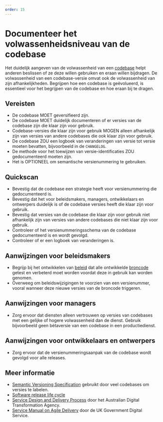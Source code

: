 ```yaml
---
order: 15
---
```

# Documenteer het volwassenheidsniveau van de codebase

Het duidelijk aangeven van de volwassenheid van een [codebase](../glossary.md#codebase) helpt anderen beslissen of ze deze willen gebruiken en eraan willen bijdragen.
De volwassenheid van een codebase-versie omvat ook de volwassenheid van zijn afhankelijkheden.
Begrijpen hoe een codebase is geëvolueerd, is essentieel voor het begrijpen van de codebase en hoe eraan bij te dragen.

## Vereisten

* De codebase MOET geversifieerd zijn.
* De codebase MOET duidelijk documenteren of er versies van de codebase zijn die klaar zijn voor gebruik.
* Codebase-versies die klaar zijn voor gebruik MOGEN alleen afhankelijk zijn van versies van andere codebases die ook klaar zijn voor gebruik.
* De codebase ZOU een logboek van veranderingen van versie tot versie moeten bevatten, bijvoorbeeld in de `CHANGELOG`.
* De methode voor het toewijzen van versie-identificaties ZOU gedocumenteerd moeten zijn.
* Het is OPTIONEEL om semantische versienummering te gebruiken.

## Quickscan

* Bevestig dat de codebase een strategie heeft voor versienummering die gedocumenteerd is.
* Bevestig dat het voor beleidsmakers, managers, ontwikkelaars en ontwerpers duidelijk is of de codebase versies heeft die klaar zijn voor gebruik.
* Bevestig dat versies van de codebase die klaar zijn voor gebruik niet afhankelijk zijn van versies van andere codebases die niet klaar zijn voor gebruik.
* Controleer of het versienummeringsschema van de codebase gedocumenteerd is en wordt gevolgd.
* Controleer of er een logboek van veranderingen is.

## Aanwijzingen voor beleidsmakers

* Begrijp bij het ontwikkelen van [beleid](../glossary.md#policy) dat alle ontwikkelde [broncode](../glossary.md#source-code) getest en verbeterd moet worden voordat deze in gebruik kan worden genomen.
* Overweeg om beleidswijzigingen te voorzien van een versienummer, vooral wanneer deze nieuwe versies van de broncode triggeren.

## Aanwijzingen voor managers

* Zorg ervoor dat diensten alleen vertrouwen op versies van codebases met een gelijke of hogere volwassenheid dan de dienst. Gebruik bijvoorbeeld geen bètaversie van een codebase in een productiedienst.

## Aanwijzingen voor ontwikkelaars en ontwerpers

* Zorg ervoor dat de versienummeringsaanpak van de codebase wordt gevolgd voor alle releases.

## Meer informatie

* [Semantic Versioning Specification](https://semver.org/) gebruikt door veel codebases om versies te labelen.
* [Software release life cycle](https://en.wikipedia.org/wiki/Software_release_life_cycle)
* [Service Design and Delivery Process](https://www.dta.gov.au/help-and-advice/build-and-improve-services/service-design-and-delivery-process) door het Australian Digital Transformation Agency.
* [Service Manual on Agile Delivery](https://www.gov.uk/service-manual/agile-delivery) door de UK Government Digital Service.